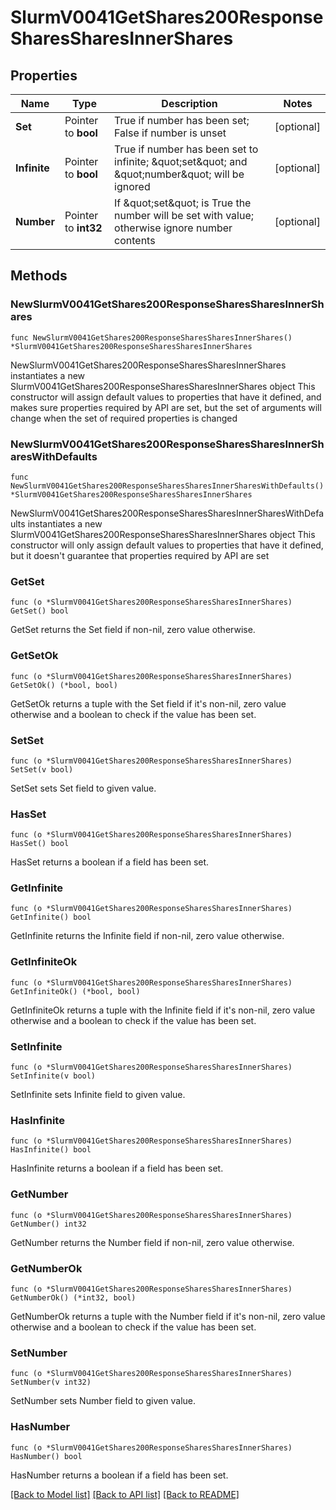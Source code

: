 # SlurmV0041GetShares200ResponseSharesSharesInnerShares

## Properties

Name | Type | Description | Notes
------------ | ------------- | ------------- | -------------
**Set** | Pointer to **bool** | True if number has been set; False if number is unset | [optional] 
**Infinite** | Pointer to **bool** | True if number has been set to infinite; \&quot;set\&quot; and \&quot;number\&quot; will be ignored | [optional] 
**Number** | Pointer to **int32** | If \&quot;set\&quot; is True the number will be set with value; otherwise ignore number contents | [optional] 

## Methods

### NewSlurmV0041GetShares200ResponseSharesSharesInnerShares

`func NewSlurmV0041GetShares200ResponseSharesSharesInnerShares() *SlurmV0041GetShares200ResponseSharesSharesInnerShares`

NewSlurmV0041GetShares200ResponseSharesSharesInnerShares instantiates a new SlurmV0041GetShares200ResponseSharesSharesInnerShares object
This constructor will assign default values to properties that have it defined,
and makes sure properties required by API are set, but the set of arguments
will change when the set of required properties is changed

### NewSlurmV0041GetShares200ResponseSharesSharesInnerSharesWithDefaults

`func NewSlurmV0041GetShares200ResponseSharesSharesInnerSharesWithDefaults() *SlurmV0041GetShares200ResponseSharesSharesInnerShares`

NewSlurmV0041GetShares200ResponseSharesSharesInnerSharesWithDefaults instantiates a new SlurmV0041GetShares200ResponseSharesSharesInnerShares object
This constructor will only assign default values to properties that have it defined,
but it doesn't guarantee that properties required by API are set

### GetSet

`func (o *SlurmV0041GetShares200ResponseSharesSharesInnerShares) GetSet() bool`

GetSet returns the Set field if non-nil, zero value otherwise.

### GetSetOk

`func (o *SlurmV0041GetShares200ResponseSharesSharesInnerShares) GetSetOk() (*bool, bool)`

GetSetOk returns a tuple with the Set field if it's non-nil, zero value otherwise
and a boolean to check if the value has been set.

### SetSet

`func (o *SlurmV0041GetShares200ResponseSharesSharesInnerShares) SetSet(v bool)`

SetSet sets Set field to given value.

### HasSet

`func (o *SlurmV0041GetShares200ResponseSharesSharesInnerShares) HasSet() bool`

HasSet returns a boolean if a field has been set.

### GetInfinite

`func (o *SlurmV0041GetShares200ResponseSharesSharesInnerShares) GetInfinite() bool`

GetInfinite returns the Infinite field if non-nil, zero value otherwise.

### GetInfiniteOk

`func (o *SlurmV0041GetShares200ResponseSharesSharesInnerShares) GetInfiniteOk() (*bool, bool)`

GetInfiniteOk returns a tuple with the Infinite field if it's non-nil, zero value otherwise
and a boolean to check if the value has been set.

### SetInfinite

`func (o *SlurmV0041GetShares200ResponseSharesSharesInnerShares) SetInfinite(v bool)`

SetInfinite sets Infinite field to given value.

### HasInfinite

`func (o *SlurmV0041GetShares200ResponseSharesSharesInnerShares) HasInfinite() bool`

HasInfinite returns a boolean if a field has been set.

### GetNumber

`func (o *SlurmV0041GetShares200ResponseSharesSharesInnerShares) GetNumber() int32`

GetNumber returns the Number field if non-nil, zero value otherwise.

### GetNumberOk

`func (o *SlurmV0041GetShares200ResponseSharesSharesInnerShares) GetNumberOk() (*int32, bool)`

GetNumberOk returns a tuple with the Number field if it's non-nil, zero value otherwise
and a boolean to check if the value has been set.

### SetNumber

`func (o *SlurmV0041GetShares200ResponseSharesSharesInnerShares) SetNumber(v int32)`

SetNumber sets Number field to given value.

### HasNumber

`func (o *SlurmV0041GetShares200ResponseSharesSharesInnerShares) HasNumber() bool`

HasNumber returns a boolean if a field has been set.


[[Back to Model list]](../README.md#documentation-for-models) [[Back to API list]](../README.md#documentation-for-api-endpoints) [[Back to README]](../README.md)


